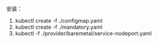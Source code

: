 安装：
1. kubectl create -f ./configmap.yaml
2. kubectl create -f ./mandatory.yaml
3. kubectl -f ./provider/baremetal/service-nodeport.yaml

